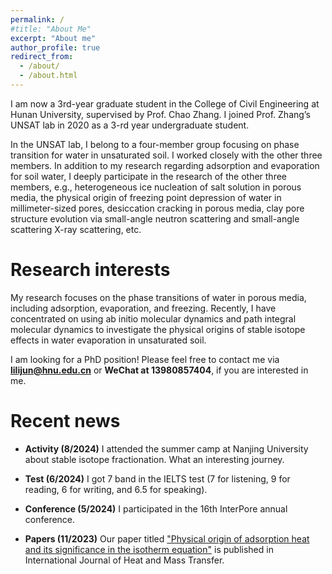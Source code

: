 ```yaml
---
permalink: /
#title: "About Me"
excerpt: "About me"
author_profile: true
redirect_from: 
  - /about/
  - /about.html
---
```


I am now a 3rd-year graduate student in the College of Civil Engineering at Hunan University, supervised by Prof. Chao Zhang. I joined Prof. Zhang’s UNSAT lab in 2020 as a 3-rd year undergraduate student.

In the UNSAT lab, I belong to a four-member group focusing on phase transition for water in unsaturated soil. I worked closely with the other three members. In addition to my research regarding adsorption and evaporation for soil water, I deeply participate in the research of the other three members, e.g., heterogeneous ice nucleation of salt solution in porous media,  the physical origin of freezing point depression of water in millimeter-sized pores, desiccation cracking in porous media, clay pore structure evolution via small-angle neutron scattering and small-angle scattering X-ray scattering, etc.


Research interests
======

My research focuses on the phase transitions of water in porous media, including adsorption, evaporation, and freezing. Recently, I have concentrated on using ab initio molecular dynamics and path integral molecular dynamics to investigate the physical origins of stable isotope effects in water evaporation in unsaturated soil.


I am looking for a PhD position! Please feel free to contact me via **lilijun@hnu.edu.cn** or **WeChat at 13980857404**, if you are interested in me.

Recent news
======

* **Activity (8/2024)** I attended the summer camp at Nanjing University about stable isotope fractionation. What an interesting journey. 

* **Test (6/2024)** I got 7 band in the IELTS test (7 for listening, 9 for reading, 6 for writing, and 6.5 for speaking).

* **Conference (5/2024)**  I participated in the 16th InterPore annual conference.

* **Papers (11/2023)** Our paper titled ["Physical origin of adsorption heat and its significance in the isotherm equation"](https://doi.org/10.1016/j.ijheatmasstransfer.2023.124914) is published in International Journal of Heat and Mass Transfer. 
